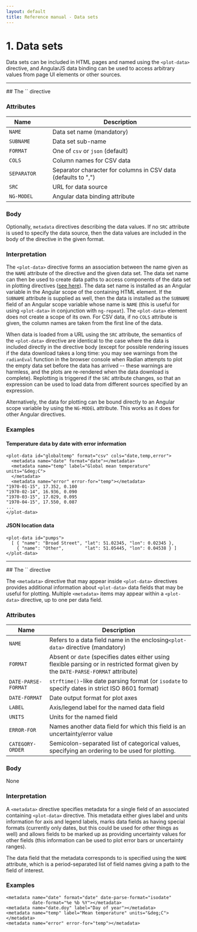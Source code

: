 ```yaml
---
layout: default
title: Reference manual - Data sets
---
```


# 1. Data sets

Data sets can be included in HTML pages and named using the
`<plot-data>` directive, and AngularJS data binding can be used to
access arbitrary values from page UI elements or other sources.

<hr>
## The `<plot-data>` directive

### Attributes

|Name       |&nbsp;&nbsp;&nbsp;|Description|
|-----------|-|----------------------------|
|`NAME`     | |Data set name (mandatory)|
|`SUBNAME`  | |Data set sub-name|
|`FORMAT`   | |One of `csv` or `json` (default)|
|`COLS`     | |Column names for CSV data|
|`SEPARATOR`| |Separator character for columns in CSV data (defaults to ",")|
|`SRC`      | |URL for data source|
|`NG-MODEL` | |Angular data binding attribute|

### Body

Optionally, `metadata` directives describing the data values.  If no
`SRC` attribute is used to specify the data source, then the data
values are included in the body of the directive in the given format.

### Interpretation

The `<plot-data>` directive forms an association between the name
given as the `NAME` attribute of the directive and the given data set.
The data set name can then be used to create data paths to access
components of the data set in plotting directives
([see here](#data-accessors)).  The data set name is installed as an
Angular variable in the Angular scope of the containing HTML element.
If the `SUBNAME` attribute is supplied as well, then the data is
installed as the `SUBNAME` field of an Angular scope variable whose
name is `NAME` (this is useful for using `<plot-data>` in conjunction
with `ng-repeat`).  The `<plot-data>` element does not create a scope
of its own.  For CSV data, if no `COLS` attribute is given, the column
names are taken from the first line of the data.

When data is loaded from a URL using the `SRC` attribute, the
semantics of the `<plot-data>` directive are identical to the case
where the data is included directly in the directive body (except for
possible rendering issues if the data download takes a long time: you
may see warnings from the `radianEval` function in the browser console
when Radian attempts to plot the empty data set before the data has
arrived -- these warnings are harmless, and the plots are re-rendered
when the data download is complete).  Replotting is triggered if the
`SRC` attribute changes, so that an expression can be used to load
data from different sources specified by an expression.

Alternatively, the data for plotting can be bound directly to an
Angular scope variable by using the `NG-MODEL` attribute.  This works
as it does for other Angular directives.

### Examples

#### Temperature data by date with error information

~~~~ {.html}
<plot-data id="globaltemp" format="csv" cols="date,temp,error">
  <metadata name="date" format="date"></metadata>
  <metadata name="temp" label="Global mean temperature" units="&deg;C">
  </metadata>
  <metadata name="error" error-for="temp"></metadata>
"1970-01-15", 17.352, 0.100
"1970-02-14", 16.936, 0.090
"1970-03-15", 17.029, 0.095
"1970-04-15", 17.550, 0.087
...
</plot-data>
~~~~

#### JSON location data

~~~~ {.html}
<plot-data id="pumps">
  [ { "name": "Broad Street", "lat": 51.02345, "lon": 0.02345 },
    { "name": "Other",        "lat": 51.05445, "lon": 0.04538 } ]
</plot-data>
~~~~


<hr>
## The `<metadata>` directive

The `<metadata>` directive that may appear inside `<plot-data>`
directives provides additional information about `<plot-data>` data
fields that may be useful for plotting.  Multiple `<metadata>` items
may appear within a `<plot-data>` directive, up to one per data field.

### Attributes

|Name               |Description |
|-------------------|------------|
|`NAME`             |Refers to a data field name in the enclosing`<plot-data>` directive (mandatory)|
|`FORMAT`           |Absent or `date` (specifies dates either using flexible parsing or in restricted format given by the `DATE-PARSE-FORMAT` attribute)|
|`DATE-PARSE-FORMAT`|`strftime()`-like date parsing format (or `isodate` to specify dates in strict ISO 8601 format)|
|`DATE-FORMAT`      |Date output format for plot axes|
|`LABEL`            |Axis/legend label for the named data field|
|`UNITS`            |Units for the named field|
|`ERROR-FOR`        |Names another data field for which this field is an uncertainty/error value|
|`CATEGORY-ORDER`   |Semicolon-separated list of categorical values, specifying an ordering to be used for plotting.|

### Body

None

### Interpretation

A `<metadata>` directive specifies metadata for a single field of an
associated containing `<plot-data>` directive.  This metadata either
gives label and units information for axis and legend labels, marks
data fields as having special formats (currently only dates, but this
could be used for other things as well) and allows fields to be marked
up as providing uncertainty values for other fields (this information
can be used to plot error bars or uncertainty ranges).

The data field that the metadata corresponds to is specified using the
`NAME` attribute, which is a period-separated list of field names
giving a path to the field of interest.

### Examples

~~~~ {.html}
<metadata name="date" format="date" date-parse-format="isodate"
          date-format="%e %b %Y"></metadata>
<metadata name="date.doy" label="Day of year"></metadata>
<metadata name="temp" label="Mean temperature" units="&deg;C"></metadata>
<metadata name="error" error-for="temp"></metadata>
~~~~
